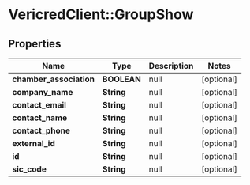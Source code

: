 # VericredClient::GroupShow

## Properties
Name | Type | Description | Notes
------------ | ------------- | ------------- | -------------
**chamber_association** | **BOOLEAN** | null | [optional] 
**company_name** | **String** | null | [optional] 
**contact_email** | **String** | null | [optional] 
**contact_name** | **String** | null | [optional] 
**contact_phone** | **String** | null | [optional] 
**external_id** | **String** | null | [optional] 
**id** | **String** | null | [optional] 
**sic_code** | **String** | null | [optional] 


